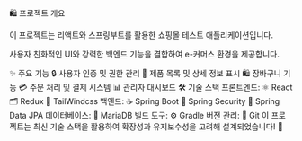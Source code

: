 🛍️ 프로젝트 개요


이 프로젝트는 리액트와 스프링부트를 활용한 쇼핑몰 테스트 애플리케이션입니다.


사용자 친화적인 UI와 강력한 백엔드 기능을 결합하여 e-커머스 환경을 제공합니다.


✨ 주요 기능
🔒 사용자 인증 및 권한 관리
🛒 제품 목록 및 상세 정보 표시
🛍️ 장바구니 기능
💳 주문 처리 및 결제 시스템
📊 관리자 대시보드
🛠️ 기술 스택
프론트엔드:
⚛️ React
🗂️ Redux
🎨 TailWindcss
백엔드:
☕ Spring Boot
🔐 Spring Security
📂 Spring Data JPA
데이터베이스:
🐬 MariaDB
빌드 도구:
⚙️ Gradle
버전 관리:
🌱 Git
이 프로젝트는 최신 기술 스택을 활용하여 확장성과 유지보수성을 고려해 설계되었습니다! 🚀
